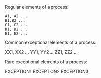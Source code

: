 Regular elements of a process:

```mermaid
A1, A2 ...
B1,B2 ...
C1, C2 ...
D1, D2 ...
E1, E2 ...
```

Common exceptional elements of a process:

XX1, XX2 ...
YY1, YY2 ...
ZZ1, ZZ2 ...

Rare exceptional elements of a process:

EXCEPTION1
EXCEPTION2
EXCEPTION3
